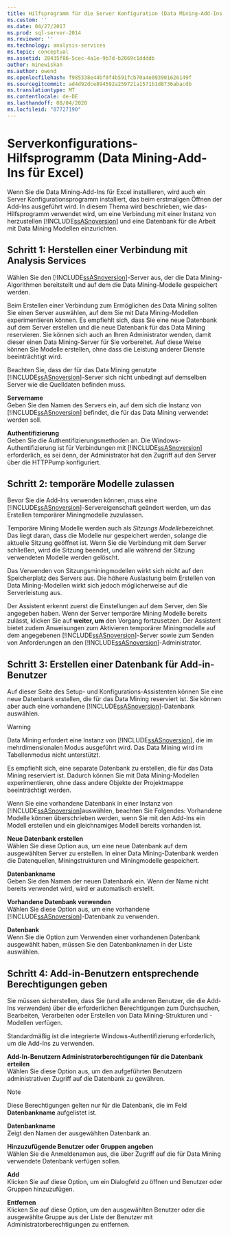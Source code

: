 ```yaml
---
title: Hilfsprogramm für die Server Konfiguration (Data Mining-Add-Ins für Excel) | Microsoft-Dokumentation
ms.custom: ''
ms.date: 04/27/2017
ms.prod: sql-server-2014
ms.reviewer: ''
ms.technology: analysis-services
ms.topic: conceptual
ms.assetid: 28435f86-5cec-4a1e-9b7d-b2069c1ddddb
author: minewiskan
ms.author: owend
ms.openlocfilehash: f985338e44bf0f4b591fcb70a4e093901626149f
ms.sourcegitcommit: ad4d92dce894592a259721a1571b1d8736abacdb
ms.translationtype: MT
ms.contentlocale: de-DE
ms.lasthandoff: 08/04/2020
ms.locfileid: "87727190"
---
```

# <a name="server-configuration-utility-data-mining-add-ins-for-excel"></a>Serverkonfigurations-Hilfsprogramm (Data Mining-Add-Ins für Excel)
  Wenn Sie die Data Mining-Add-Ins für Excel installieren, wird auch ein Server Konfigurationsprogramm installiert, das beim erstmaligen Öffnen der Add-Ins ausgeführt wird. In diesem Thema wird beschrieben, wie das-Hilfsprogramm verwendet wird, um eine Verbindung mit einer Instanz von herzustellen [!INCLUDE[ssASnoversion](../includes/ssasnoversion-md.md)] und eine Datenbank für die Arbeit mit Data Mining Modellen einzurichten.  
  

  
##  <a name="step-1-connect-to-analysis-services"></a><a name="bkmk_step1"></a>Schritt 1: Herstellen einer Verbindung mit Analysis Services  
 Wählen Sie den [!INCLUDE[ssASnoversion](../includes/ssasnoversion-md.md)]-Server aus, der die Data Mining-Algorithmen bereitstellt und auf dem die Data Mining-Modelle gespeichert werden.  
  
 Beim Erstellen einer Verbindung zum Ermöglichen des Data Mining sollten Sie einen Server auswählen, auf dem Sie mit Data Mining-Modellen experimentieren können. Es empfiehlt sich, dass Sie eine neue Datenbank auf dem Server erstellen und die neue Datenbank für das Data Mining reservieren. Sie können sich auch an Ihren Administrator wenden, damit dieser einen Data Mining-Server für Sie vorbereitet. Auf diese Weise können Sie Modelle erstellen, ohne dass die Leistung anderer Dienste beeinträchtigt wird.  
  
 Beachten Sie, dass der für das Data Mining genutzte [!INCLUDE[ssASnoversion](../includes/ssasnoversion-md.md)]-Server sich nicht unbedingt auf demselben Server wie die Quelldaten befinden muss.  
  
 **Servername**  
 Geben Sie den Namen des Servers ein, auf dem sich die Instanz von [!INCLUDE[ssASnoversion](../includes/ssasnoversion-md.md)] befindet, die für das Data Mining verwendet werden soll.  
  
 **Authentifizierung**  
 Geben Sie die Authentifizierungsmethoden an. Die Windows-Authentifizierung ist für Verbindungen mit [!INCLUDE[ssASnoversion](../includes/ssasnoversion-md.md)] erforderlich, es sei denn, der Administrator hat den Zugriff auf den Server über die HTTPPump konfiguriert.  
  
##  <a name="step-2-allow-temporary-models"></a><a name="bkmk_step2"></a>Schritt 2: temporäre Modelle zulassen  
 Bevor Sie die Add-Ins verwenden können, muss eine [!INCLUDE[ssASnoversion](../includes/ssasnoversion-md.md)]-Servereigenschaft geändert werden, um das Erstellen temporärer Miningmodelle zuzulassen.  
  
 Temporäre Mining Modelle werden auch als *Sitzungs Modelle*bezeichnet. Das liegt daran, dass die Modelle nur gespeichert werden, solange die aktuelle Sitzung geöffnet ist. Wenn Sie die Verbindung mit dem Server schließen, wird die Sitzung beendet, und alle während der Sitzung verwendeten Modelle werden gelöscht.  
  
 Das Verwenden von Sitzungsminingmodellen wirkt sich nicht auf den Speicherplatz des Servers aus. Die höhere Auslastung beim Erstellen von Data Mining-Modellen wirkt sich jedoch möglicherweise auf die Serverleistung aus.  
  
 Der Assistent erkennt zuerst die Einstellungen auf dem Server, den Sie angegeben haben. Wenn der Server temporäre Mining Modelle bereits zulässt, klicken Sie auf **weiter, um** den Vorgang fortzusetzen. Der Assistent bietet zudem Anweisungen zum Aktivieren temporärer Miningmodelle auf dem angegebenen [!INCLUDE[ssASnoversion](../includes/ssasnoversion-md.md)]-Server sowie zum Senden von Anforderungen an den [!INCLUDE[ssASnoversion](../includes/ssasnoversion-md.md)]-Administrator.  
  
##  <a name="step-3-create-database-for-add-in-users"></a><a name="bkmk_step3"></a>Schritt 3: Erstellen einer Datenbank für Add-in-Benutzer  
 Auf dieser Seite des Setup- und Konfigurations-Assistenten können Sie eine neue Datenbank erstellen, die für das Data Mining reserviert ist. Sie können aber auch eine vorhandene [!INCLUDE[ssASnoversion](../includes/ssasnoversion-md.md)]-Datenbank auswählen.  
  
> [!WARNING]  
>  Data Mining erfordert eine Instanz von [!INCLUDE[ssASnoversion](../includes/ssasnoversion-md.md)], die im mehrdimensionalen Modus ausgeführt wird. Das Data Mining wird im Tabellenmodus nicht unterstützt.  
  
 Es empfiehlt sich, eine separate Datenbank zu erstellen, die für das Data Mining reserviert ist. Dadurch können Sie mit Data Mining-Modellen experimentieren, ohne dass andere Objekte der Projektmappe beeinträchtigt werden.  
  
 Wenn Sie eine vorhandene Datenbank in einer Instanz von [!INCLUDE[ssASnoversion](../includes/ssasnoversion-md.md)]auswählen, beachten Sie Folgendes: Vorhandene Modelle können überschrieben werden, wenn Sie mit den Add-Ins ein Modell erstellen und ein gleichnamiges Modell bereits vorhanden ist.  
  
 **Neue Datenbank erstellen**  
 Wählen Sie diese Option aus, um eine neue Datenbank auf dem ausgewählten Server zu erstellen. In einer Data Mining-Datenbank werden die Datenquellen, Miningstrukturen und Miningmodelle gespeichert.  
  
 **Datenbankname**  
 Geben Sie den Namen der neuen Datenbank ein. Wenn der Name nicht bereits verwendet wird, wird er automatisch erstellt.  
  
 **Vorhandene Datenbank verwenden**  
 Wählen Sie diese Option aus, um eine vorhandene [!INCLUDE[ssASnoversion](../includes/ssasnoversion-md.md)]-Datenbank zu verwenden.  
  
 **Datenbank**  
 Wenn Sie die Option zum Verwenden einer vorhandenen Datenbank ausgewählt haben, müssen Sie den Datenbanknamen in der Liste auswählen.  
  
##  <a name="step-4-give-add-in-users-appropriate-permissions"></a><a name="bkmk_step4"></a>Schritt 4: Add-in-Benutzern entsprechende Berechtigungen geben  
 Sie müssen sicherstellen, dass Sie (und alle anderen Benutzer, die die Add-Ins verwenden) über die erforderlichen Berechtigungen zum Durchsuchen, Bearbeiten, Verarbeiten oder Erstellen von Data Mining-Strukturen und -Modellen verfügen.  
  
 Standardmäßig ist die integrierte Windows-Authentifizierung erforderlich, um die Add-Ins zu verwenden.  
  
 **Add-In-Benutzern Administratorberechtigungen für die Datenbank erteilen**  
 Wählen Sie diese Option aus, um den aufgeführten Benutzern administrativen Zugriff auf die Datenbank zu gewähren.  
  
> [!NOTE]  
>  Diese Berechtigungen gelten nur für die Datenbank, die im Feld **Datenbankname** aufgelistet ist.  
  
 **Datenbankname**  
 Zeigt den Namen der ausgewählten Datenbank an.  
  
 **Hinzuzufügende Benutzer oder Gruppen angeben**  
 Wählen Sie die Anmeldenamen aus, die über Zugriff auf die für Data Mining verwendete Datenbank verfügen sollen.  
  
 **Add**  
 Klicken Sie auf diese Option, um ein Dialogfeld zu öffnen und Benutzer oder Gruppen hinzuzufügen.  
  
 **Entfernen**  
 Klicken Sie auf diese Option, um den ausgewählten Benutzer oder die ausgewählte Gruppe aus der Liste der Benutzer mit Administratorberechtigungen zu entfernen.  
  
  

